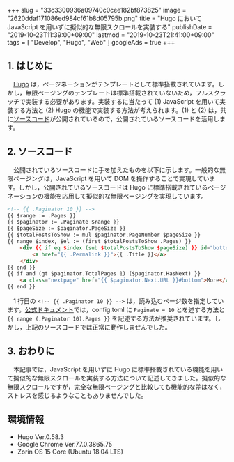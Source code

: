 +++
slug = "33c3300936a09740c0cee182bf873825"
image = "2620ddaf171086ed984cf61b8d05795b.png"
title = "Hugo において JavaScript を用いずに擬似的な無限スクロールを実装する"
publishDate = "2019-10-23T11:39:00+09:00"
lastmod = "2019-10-23T21:41:00+09:00"
tags = [ "Develop", "Hugo", "Web" ]
googleAds = true
+++

## 1. はじめに

　[Hugo](https://gohugo.io/) は，ページネーションがテンプレートとして標準搭載されています。しかし，無限ページングのテンプレートは標準搭載されていないため，フルスクラッチで実装する必要があります。実装するに当たって (1) JavaScript を用いて実装する方法と (2) Hugo の機能で実装する方法が考えられます。(1) と (2) は，共に[ソースコード](https://mikeroibu.com/post/hugo-infinite-scrolling/)が公開されているので，公開されているソースコードを活用します。

## 2. ソースコード

　公開されているソースコードに手を加えたものを以下に示します。一般的な無限ページングは，JavaScript を用いて DOM を操作することで実現しています。しかし，公開されているソースコードは Hugo に標準搭載されているページネーションの機能を応用して擬似的な無限ページングを実現しています。

```HTML
<!-- {{ .Paginator 10 }} -->
{{ $range := .Pages }}
{{ $paginator := .Paginate $range }}
{{ $pageSize := $paginator.PageSize }}
{{ $totalPostsToShow := mul $paginator.PageNumber $pageSize }}
{{ range $index, $el := (first $totalPostsToShow .Pages) }}
	<div {{ if eq $index (sub $totalPostsToShow $pageSize) }} id="bottom" {{ end }}>
		<a href="{{ .Permalink }}">{{ .Title }}</a>
	</div>
{{ end }}
{{ if and (gt $paginator.TotalPages 1) ($paginator.HasNext) }}
	<a class="nextpage" href="{{ $paginator.Next.URL }}#bottom">More</a>
{{ end }}
```

　1 行目の `<!-- {{ .Paginator 10 }} -->` は，読み込むページ数を指定しています。[公式ドキュメント](https://gohugo.io/templates/pagination/)では，config.toml に `Paginate = 10` とを述する方法と `{{ range (.Paginator 10).Pages }}` を記述する方法が推奨されています。しかし，上記のソースコードでは正常に動作しませんでした。

## 3. おわりに

　本記事では，JavaScript を用いずに Hugo に標準搭載されている機能を用いて擬似的な無限スクロールを実装する方法について記述してきました。擬似的な無限スクロールですが，完全な無限ページングと比較しても機能的な差はなく，ストレスを感じるようなこともありませんでした。

## 環境情報

 * Hugo Ver.0.58.3
 * Google Chrome Ver.77.0.3865.75
 * Zorin OS 15 Core (Ubuntu 18.04 LTS)